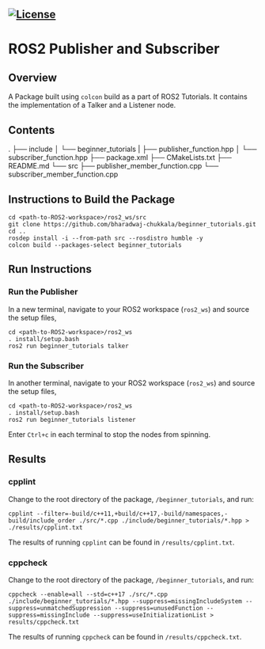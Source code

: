 [![License](https://img.shields.io/badge/License-Apache%202.0-blue.svg)](https://opensource.org/licenses/Apache-2.0)
---
# ROS2 Publisher and Subscriber

## Overview

A Package built using ```colcon``` build as a part of ROS2 Tutorials. It contains the implementation of a Talker and a Listener node.

## Contents
.
├── include
│   └── beginner_tutorials
|      ├── publisher_function.hpp
│      └── subscriber_function.hpp
├── package.xml
├── CMakeLists.txt
├── README.md
└── src
    ├── publisher_member_function.cpp
    └── subscriber_member_function.cpp

## Instructions to Build the Package
```
cd <path-to-ROS2-workspace>/ros2_ws/src
git clone https://github.com/bharadwaj-chukkala/beginner_tutorials.git
cd ..  
rosdep install -i --from-path src --rosdistro humble -y
colcon build --packages-select beginner_tutorials
```

## Run Instructions

### Run the Publisher 
In a new terminal, navigate to your ROS2 workspace (```ros2_ws```) and source the setup files,
```
cd <path-to-ROS2-workspace>/ros2_ws
. install/setup.bash
ros2 run beginner_tutorials talker
```

### Run the Subscriber
In another terminal, navigate to your ROS2 workspace (```ros2_ws```) and source the setup files,
```
cd <path-to-ROS2-workspace>/ros2_ws
. install/setup.bash
ros2 run beginner_tutorials listener
```

Enter ```Ctrl+c``` in each terminal to stop the nodes from spinning.

## Results

### cpplint 
Change to the root directory of the package, ```/beginner_tutorials```, and run:
```
cpplint --filter=-build/c++11,+build/c++17,-build/namespaces,-build/include_order ./src/*.cpp ./include/beginner_tutorials/*.hpp > ./results/cpplint.txt
```
The results of running ```cpplint``` can be found in ```/results/cpplint.txt```.

### cppcheck
Change to the root directory of the package, ```/beginner_tutorials```, and run:
```
cppcheck --enable=all --std=c++17 ./src/*.cpp ./include/beginner_tutorials/*.hpp --suppress=missingIncludeSystem --suppress=unmatchedSuppression --suppress=unusedFunction --suppress=missingInclude --suppress=useInitializationList > results/cppcheck.txt
```
The results of running ```cppcheck``` can be found in ```/results/cppcheck.txt```.
